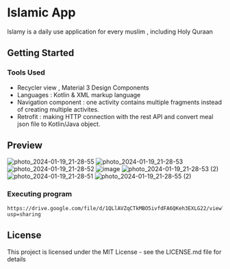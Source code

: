 # Islamic App

Islamy is a daily use application for every muslim , including Holy Quraan 



## Getting Started

### Tools Used

* Recycler view , Material 3 Design Components
* Languages : Kotlin & XML markup language
* Navigation component : one activity contains multiple fragments instead of creating multiple activites.
* Retrofit : making HTTP connection with the rest API and convert meal json file to Kotlin/Java object.

## Preview

![photo_2024-01-19_21-28-55](https://github.com/MohamedElattar22/Algorithm_Visual-app/assets/108879810/ef9f1771-46c2-4d1a-b45d-0c1691dee06e)
![photo_2024-01-19_21-28-53](https://github.com/MohamedElattar22/Algorithm_Visual-app/assets/108879810/342b5217-6304-4f24-86e4-68d4c77b6b81)
![photo_2024-01-19_21-28-52](https://github.com/MohamedElattar22/Algorithm_Visual-app/assets/108879810/6832076f-16ce-4647-b75a-faa5890714e8)
![image](https://github.com/MohamedElattar22/Algorithm_Visual-app/assets/108879810/7ae7c08d-1111-4dbd-9d8a-cd3050126727)
![photo_2024-01-19_21-28-53 (2)](https://github.com/MohamedElattar22/Algorithm_Visual-app/assets/108879810/ec50026e-f39d-45cb-aae2-dd233408a185)
![photo_2024-01-19_21-28-51](https://github.com/MohamedElattar22/Algorithm_Visual-app/assets/108879810/9b4e5b35-c586-4393-a9c8-f5600fcbe589)
![photo_2024-01-19_21-28-55 (2)](https://github.com/MohamedElattar22/Algorithm_Visual-app/assets/108879810/2beb43bc-3bd8-4b8d-a982-452b24a7f8c1)


### Executing program

```
https://drive.google.com/file/d/1QLlAVZqCTkMBO5ivfdFA6QKeh3EXLG22/view?usp=sharing
```




## License

This project is licensed under the MIT License - see the LICENSE.md file for details


